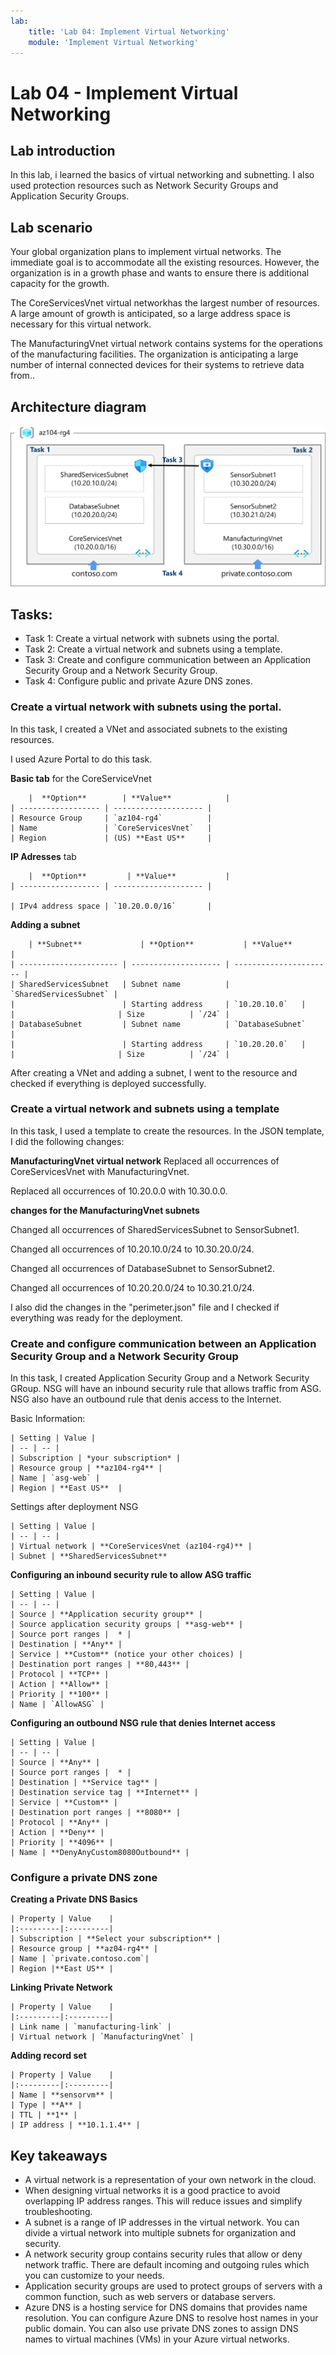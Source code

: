 ```yaml
---
lab:
    title: 'Lab 04: Implement Virtual Networking'
    module: 'Implement Virtual Networking'
---
```


# Lab 04 - Implement Virtual Networking

## Lab introduction

In this lab, i learned the basics of virtual networking and subnetting. I also used protection resources such as Network Security Groups and Application Security Groups.

## Lab scenario

Your global organization plans to implement virtual networks. The immediate goal is to accommodate all the existing resources. However, the organization is in a growth phase and wants to ensure there is additional capacity for the growth.

The CoreServicesVnet virtual networkhas the largest number of resources. A large amount of growth is anticipated, so a large address space is necessary for this virtual network.

The ManufacturingVnet virtual network contains systems for the operations of the manufacturing facilities. The organization is anticipating a large number of internal connected devices for their systems to retrieve data from.. 

## Architecture diagram
![Diagram of the lab 04 architecture.](../AdminLabs/Media/az104-lab04-architecture.png)

## Tasks:

+ Task 1: Create a virtual network with subnets using the portal.
+ Task 2: Create a virtual network and subnets using a template.
+ Task 3: Create and configure communication between an Application Security Group and a Network Security Group.
+ Task 4: Configure public and private Azure DNS zones.
   
### Create a virtual network with subnets using the portal.

In this task, I created a VNet and associated subnets to the existing resources. 

I used Azure Portal to do this task.

**Basic tab** for the CoreServiceVnet 

        |  **Option**        | **Value**            |
	| ------------------ | -------------------- |
	| Resource Group     | `az104-rg4`          |
	| Name               | `CoreServicesVnet`   |
	| Region             | (US) **East US**     | 

**IP Adresses** tab

        |  **Option**         | **Value**           |
	| ------------------ | -------------------- |

	| IPv4 address space | `10.20.0.0/16`       |

**Adding a subnet**

        | **Subnet**             | **Option**           | **Value**              |
	| ---------------------- | -------------------- | ---------------------- |
	| SharedServicesSubnet   | Subnet name          | `SharedServicesSubnet` |
	|                        | Starting address		| `10.20.10.0`   |
	|						| Size			| `/24`	|
	| DatabaseSubnet         | Subnet name          | `DatabaseSubnet`       |
	|                        | Starting address		| `10.20.20.0`   |
	|						| Size			| `/24`	|

After creating a VNet and adding a subnet, I went to the resource and checked if everything is deployed successfully.

### Create a virtual network and subnets using a template

In this task, I used a template to create the resources.
In the JSON template, I did the following changes:

**ManufacturingVnet virtual network**
Replaced all occurrences of CoreServicesVnet with ManufacturingVnet.

Replaced all occurrences of 10.20.0.0 with 10.30.0.0.

**changes for the ManufacturingVnet subnets**

Changed all occurrences of SharedServicesSubnet to SensorSubnet1.

Changed all occurrences of 10.20.10.0/24 to 10.30.20.0/24.

Changed all occurrences of DatabaseSubnet to SensorSubnet2.

Changed all occurrences of 10.20.20.0/24 to 10.30.21.0/24.

I also did the changes in the "perimeter.json" file and I checked if everything was ready for the deployment.

### Create and configure communication between an Application Security Group and a Network Security Group

In this task, I created Application Security Group and a Network Security GRoup. NSG will have an inbound security rule
that allows traffic from ASG. NSG also have an outbound rule that denis access to the Internet.

Basic Information:

    | Setting | Value |
    | -- | -- |
    | Subscription | *your subscription* |
    | Resource group | **az104-rg4** |
    | Name | `asg-web` |
    | Region | **East US**  |

Settings after deployment NSG

    | Setting | Value |
    | -- | -- |
    | Virtual network | **CoreServicesVnet (az104-rg4)** |
    | Subnet | **SharedServicesSubnet** 

**Configuring an inbound security rule to allow ASG traffic**

    | Setting | Value |
    | -- | -- |
    | Source | **Application security group** |
    | Source application security groups | **asg-web** |
    | Source port ranges |  * |
    | Destination | **Any** |
    | Service | **Custom** (notice your other choices) |
    | Destination port ranges | **80,443** |
    | Protocol | **TCP** |
    | Action | **Allow** |
    | Priority | **100** |
    | Name | `AllowASG` |

**Configuring an outbound NSG rule that denies Internet access**

    | Setting | Value |
    | -- | -- |
    | Source | **Any** |
    | Source port ranges |  * |
    | Destination | **Service tag** |
    | Destination service tag | **Internet** |
    | Service | **Custom** |
    | Destination port ranges | **8080** |
    | Protocol | **Any** |
    | Action | **Deny** |
    | Priority | **4096** |
    | Name | **DenyAnyCustom8080Outbound** |

### Configure a private DNS zone

**Creating a Private DNS Basics**

    | Property | Value    |
    |:---------|:---------|
    | Subscription | **Select your subscription** |
    | Resource group | **az04-rg4** |
    | Name | `private.contoso.com`|
    | Region |**East US** |

**Linking Private Network**

    | Property | Value    |
    |:---------|:---------|
    | Link name | `manufacturing-link` |
    | Virtual network | `ManufacturingVnet` |

**Adding record set**

    | Property | Value    |
    |:---------|:---------|
    | Name | **sensorvm** |
    | Type | **A** |
    | TTL | **1** |
    | IP address | **10.1.1.4** |


## Key takeaways

+ A virtual network is a representation of your own network in the cloud. 
+ When designing virtual networks it is a good practice to avoid overlapping IP address ranges. This will reduce issues and simplify troubleshooting.
+ A subnet is a range of IP addresses in the virtual network. You can divide a virtual network into multiple subnets for organization and security.
+ A network security group contains security rules that allow or deny network traffic. There are default incoming and outgoing rules which you can customize to your needs.
+ Application security groups are used to protect groups of servers with a common function, such as web servers or database servers.
+ Azure DNS is a hosting service for DNS domains that provides name resolution. You can configure Azure DNS to resolve host names in your public domain.  You can also use private DNS zones to assign DNS names to virtual machines (VMs) in your Azure virtual networks.
